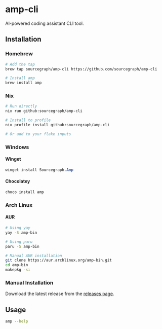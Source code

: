 # amp-cli

AI-powered coding assistant CLI tool.

## Installation

### Homebrew

```bash
# Add the tap
brew tap sourcegraph/amp-cli https://github.com/sourcegraph/amp-cli

# Install amp
brew install amp
```

### Nix

```bash
# Run directly
nix run github:sourcegraph/amp-cli

# Install to profile
nix profile install github:sourcegraph/amp-cli

# Or add to your flake inputs
```

### Windows

#### Winget
```powershell
winget install Sourcegraph.Amp
```

#### Chocolatey
```powershell
choco install amp
```

### Arch Linux

#### AUR
```bash
# Using yay
yay -S amp-bin

# Using paru
paru -S amp-bin

# Manual AUR installation
git clone https://aur.archlinux.org/amp-bin.git
cd amp-bin
makepkg -si
```

### Manual Installation

Download the latest release from the [releases page](https://github.com/sourcegraph/amp-cli/releases).

## Usage

```bash
amp --help
```